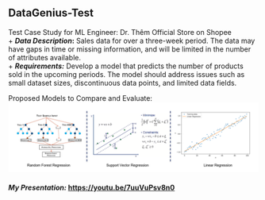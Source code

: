 ## DataGenius-Test
Test Case Study for ML Engineer: Dr. Thêm Official Store on Shopee
<br> + **_Data Description_:** Sales data for over a three-week period. The data may have gaps in time or missing information, and will be limited in the number of attributes available.
<br> + **_Requirements:_**
Develop a model that predicts the number of products sold in the upcoming periods. The model should address issues such as small dataset sizes, discontinuous data points, and limited data fields.

<be> Proposed Models to Compare and Evaluate:
![Training_Model](https://github.com/ntrami/DataGenius-Test/blob/main/model.png)
#### **_My Presentation:_** https://youtu.be/7uuVuPsv8n0
